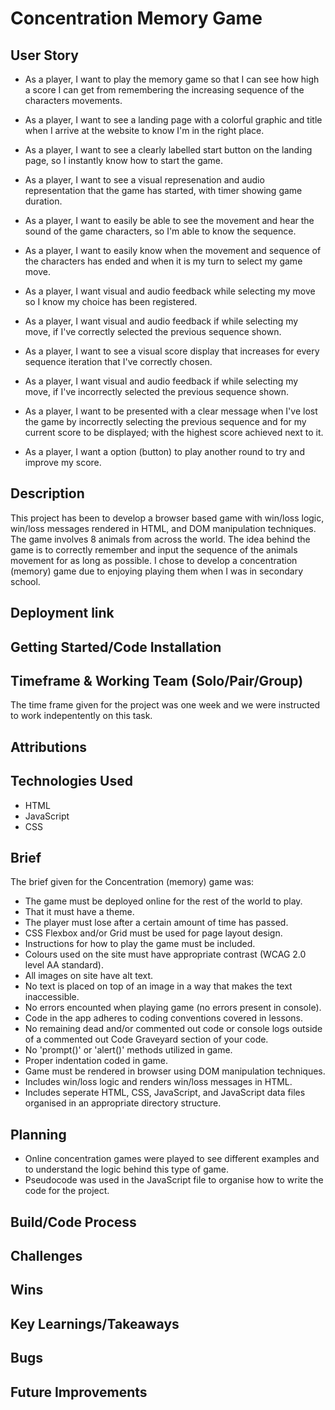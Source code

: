 # Concentration Memory Game

## User Story

- As a player, I want to play the memory game so that I can see how high a score I can get from remembering the increasing sequence of the characters movements.

- As a player, I want to see a landing page with a colorful graphic and title when I arrive at the website to know I'm in the right place.

- As a player, I want to see a clearly labelled start button on the landing page, so I instantly know how to start the game.

- As a player, I want to see a visual represenation and audio representation that the game has started, with timer showing game duration.

- As a player, I want to easily be able to see the movement and hear the sound of the game characters, so I'm able to know the sequence.

- As a player, I want to easily know when the movement and sequence of the characters has ended and when it is my turn to select my game move.

- As a player, I want visual and audio feedback while selecting my move so I know my choice has been registered.

- As a player, I want visual and audio feedback if while selecting my move, if I've correctly selected the previous sequence shown.

- As a player, I want to see a visual score display that increases for every sequence iteration that I've correctly chosen.

- As a player, I want visual and audio feedback if while selecting my move, if I've incorrectly selected the previous sequence shown.

- As a player, I want to be presented with a clear message when I've lost the game by incorrectly selecting the previous sequence and for my current score to be displayed; with the highest score achieved next to it.

- As a player, I want a option (button) to play another round to try and improve my score.

## Description

This project has been to develop a browser based game with win/loss logic, win/loss messages rendered in HTML, and DOM manipulation techniques. The game involves 8 animals from across the world. The idea behind the game is to correctly remember and input the sequence of the animals movement for as long as possible. I chose to develop a concentration (memory) game due to enjoying playing them when I was in secondary school. 


## Deployment link



## Getting Started/Code Installation



## Timeframe & Working Team (Solo/Pair/Group)

The time frame given for the project was one week and we were instructed to work indepentently on this task.

## Attributions



## Technologies Used 

- HTML
- JavaScript
- CSS

## Brief

The brief given for the Concentration (memory) game was: 

- The game must be deployed online for the rest of the world to play.
- That it must have a theme.
- The player must lose after a certain amount of time has passed.
- CSS Flexbox and/or Grid must be used for page layout design.
- Instructions for how to play the game must be included.
- Colours used on the site must have appropriate contrast (WCAG 2.0 level AA standard).
- All images on site have alt text.
- No text is placed on top of an image in a way that makes the text inaccessible.
- No errors encounted when playing game (no errors present in console).
- Code in the app adheres to coding conventions covered in lessons.
- No remaining dead and/or commented out code or console logs outside of a commented out Code Graveyard section of your code.
- No 'prompt()' or 'alert()' methods utilized in game.
- Proper indentation coded in game.
- Game must be rendered in browser using DOM manipulation techniques.
- Includes win/loss logic and renders win/loss messages in HTML.
- Includes seperate HTML, CSS, JavaScript, and JavaScript data files organised in an appropriate directory structure.

## Planning

- Online concentration games were played to see different examples and to understand the logic behind this type of game.
- Pseudocode was used in the JavaScript file to organise how to write the code for the project.

## Build/Code Process



## Challenges



## Wins



## Key Learnings/Takeaways



## Bugs



## Future Improvements


